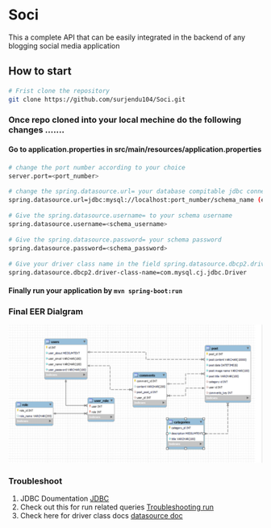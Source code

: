 # Soci
This a complete API that can be easily integrated in the backend of any blogging social media application

## How to start

```bash 
# Frist clone the repository  
git clone https://github.com/surjendu104/Soci.git
```
### Once repo cloned into your local mechine do the following changes .......
#### Go to application.properties in src/main/resources/application.properties
```bash
# change the port number according to your choice
server.port=<port_number>
```
```bash
# change the spring.datasource.url= your database compitable jdbc connection like the following
spring.datasource.url=jdbc:mysql://localhost:port_number/schema_name (e.g. jdbc:mysql://localhost:3306/soci_app_apis)
``` 
```bash 
# Give the spring.datasource.username= to your schema username
spring.datasource.username=<schema_username>

```
```bash
# Give the spring.datasource.password= your schema password
spring.datasource.password=<schema_password>
```
```bash
# Give your driver class name in the field spring.datasource.dbcp2.driver-class-name= like following
spring.datasource.dbcp2.driver-class-name=com.mysql.cj.jdbc.Driver
```
#### Finally run your application by ``mvn spring-boot:run``

### Final EER Dialgram
![EER](./Final%20EER%20Image.png)

### Troubleshoot
1. JDBC Doumentation [JDBC](https://docs.oracle.com/javase/8/docs/technotes/guides/jdbc/)
2. Check out this for run related queries
[Troubleshooting run](https://www.javaguides.net/2019/05/run-spring-boot-app-from-command-line.html)
3. Check here for driver class docs [datasource doc](https://docs.spring.io/spring-boot/docs/1.3.0.M2/reference/html/boot-features-sql.html)